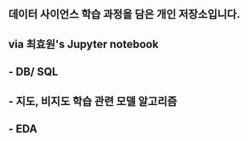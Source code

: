 ## 데이터 사이언스 학습 과정을 담은 개인 저장소입니다.
## via 최효원's Jupyter notebook
## - DB/ SQL
## - 지도, 비지도 학습 관련 모델 알고리즘
## - EDA
